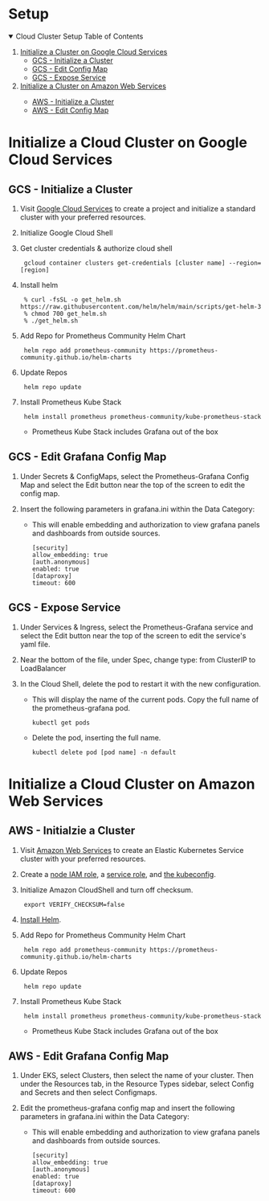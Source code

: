 # Setup

<!-- SETUP TABLE OF CONTENTS -->
<details open="open">
  <summary>Cloud Cluster Setup Table of Contents</summary>
  <ol>
    <li>
      <a href="#initialize-a-cloud-cluster-on-google-cloud-services">Initialize a Cluster on Google Cloud Services</a>
      <ul>
        <li><a href="#gcs---initialzie-a-cluster">GCS - Initialize a Cluster</a></li>
        <li><a href="#gcs---edit-grafana-config-map">GCS - Edit Config Map</a></li>
        <li><a href="#gcs---expose-service">GCS - Expose Service</a></li>
      </ul>
    </li>
    <li><a href="#initialize-a-cloud-cluster-on-amazon-web-services">Initialize a Cluster on Amazon Web Services</li>
      <ul>
        <li><a href="#aws---initialzie-a-cluster">AWS - Initialize a Cluster</a></li>
        <li><a href="#aws---edit-grafana-config-map">AWS - Edit Config Map</a></li>
      </ul>
  </ol>
</details>


# Initialize a Cloud Cluster on Google Cloud Services
## GCS - Initialize a Cluster
1. Visit [Google Cloud Services](https://console.cloud.google.com/kubernetes/) to create a project and initialize a standard cluster with your preferred resources.


2. Initialize Google Cloud Shell
        
3. Get cluster credentials & authorize cloud shell

        gcloud container clusters get-credentials [cluster name] --region=[region]

4. Install helm

        % curl -fsSL -o get_helm.sh https://raw.githubusercontent.com/helm/helm/main/scripts/get-helm-3
      	% chmod 700 get_helm.sh
        % ./get_helm.sh


5. Add Repo for Prometheus Community Helm Chart

        helm repo add prometheus-community https://prometheus-community.github.io/helm-charts 

6. Update Repos

        helm repo update 

7. Install Prometheus Kube Stack

        helm install prometheus prometheus-community/kube-prometheus-stack 
    * Prometheus Kube Stack includes Grafana out of the box


## GCS - Edit Grafana Config Map

1. Under Secrets & ConfigMaps, select the Prometheus-Grafana Config Map and select the Edit button near the top of the screen to edit the config map.

2. Insert the following parameters in grafana.ini within the Data Category:
    * This will enable embedding and authorization to view grafana panels and dashboards from outside sources.

          [security]
          allow_embedding: true
          [auth.anonymous]
          enabled: true
          [dataproxy]
          timeout: 600
        
## GCS - Expose Service

1. Under Services & Ingress, select the Prometheus-Grafana service and select the Edit button near the top of the screen to edit the service's yaml file. 

2. Near the bottom of the file, under Spec, change type: from ClusterIP to LoadBalancer

3. In the Cloud Shell, delete the pod to restart it with the new configuration.
    * This will display the name of the current pods. Copy the full name of the prometheus-grafana pod.
    
          kubectl get pods
    * Delete the pod, inserting the full name.
    
          kubectl delete pod [pod name] -n default

# Initialize a Cloud Cluster on Amazon Web Services
## AWS - Initialzie a Cluster
1. Visit [Amazon Web Services](https://aws.amazon.com/eks/) to create an Elastic Kubernetes Service cluster with your preferred resources.

2. Create a [node IAM role](https://docs.aws.amazon.com/eks/latest/userguide/create-node-role.html#create-worker-node-role), a [service role](https://docs.aws.amazon.com/eks/latest/userguide/service_IAM_role.html#create-service-role), and [the kubeconfig](https://docs.aws.amazon.com/eks/latest/userguide/create-kubeconfig.html).


3. Initialize Amazon CloudShell and turn off checksum.

        export VERIFY_CHECKSUM=false

4. [Install Helm](https://docs.aws.amazon.com/eks/latest/userguide/helm.html).        

5. Add Repo for Prometheus Community Helm Chart

        helm repo add prometheus-community https://prometheus-community.github.io/helm-charts 

6. Update Repos

        helm repo update 

7. Install Prometheus Kube Stack

        helm install prometheus prometheus-community/kube-prometheus-stack 
    * Prometheus Kube Stack includes Grafana out of the box


## AWS - Edit Grafana Config Map

1. Under EKS, select Clusters, then select the name of your cluster. Then under the Resources tab, in the Resource Types sidebar, select Config and Secrets and then select Configmaps.

2. Edit the prometheus-grafana config map and insert the following parameters in grafana.ini within the Data Category:
    * This will enable embedding and authorization to view grafana panels and dashboards from outside sources.

          [security]
          allow_embedding: true
          [auth.anonymous]
          enabled: true
          [dataproxy]
          timeout: 600